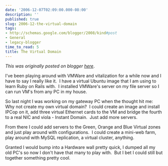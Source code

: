 ```yaml
---
date: '2006-12-07T02:09:00.000-08:00'
description: ''
published: true
slug: 2006-12-the-virtual-domain
tags:
- http://schemas.google.com/blogger/2008/kind#post
- General
- legacy-blogger
time_to_read: 5
title: The Virtual Domain
---
```


*This was originally posted on blogger [here](https://techshorts.blogspot.com/2006/12/the-virtual-domain.html)*.

<p>I've been playing around with VMWare and vitalization for a while now and I have to say I really like it.&nbsp; I have a virtual Ubuntu image that I am using to learn Ruby on Rails with.&nbsp;&nbsp;I installed VMWare's server on my file server so I can run VM's from any PC in my house.</p> <p>So last night I was working on my gateway PC when the thought hit me:&nbsp; Why not create my own virtual domain?&nbsp; I could create an image and install IPCop on it, add three virtual Ethernet cards to the VM and bridge the fourth to a real NIC and viola&nbsp;- Instant Domain.&nbsp; Just add more servers.</p> <p>From there I could add servers to the Green, Orange and Blue&nbsp;Virtual&nbsp;zones and just play around with configurations.&nbsp; I could create a mini-web farm, play around with MySQL replication, a virtual cluster, anything.</p> <p>Granted I would bump into a Hardware wall pretty quick, I dumped all my old PC's so now I don't have that many to play with.&nbsp; But I bet I could still but together something pretty cool.</p>